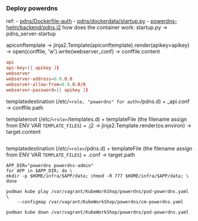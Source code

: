 
### Deploy powerdns
ref: 
    - [pdns/Dockerfile-auth](https://github.com/PowerDNS/pdns/blob/master/Dockerfile-auth)
    - [pdns/dockerdata/startup.py](https://github.com/PowerDNS/pdns/blob/master/dockerdata/startup.py)
    - [powerdns-helm/backend/pdns.j2](https://github.com/hwaastad/powerdns-helm/blob/308eec60b80e50dc5f27f0562e566c6fa9ad3354/backend/pdns.j2)
how does the container work:
startup.py -> pdns_server-startup  

apiconftemplate -> jinja2.Template(apiconftemplate).render(apikey=apikey) -> open(conffile, 'w').write(webserver_conf) -> conffile.content
```conf
api
api-key={{ apikey }}
webserver
webserver-address=0.0.0.0
webserver-allow-from=0.0.0.0/0
webserver-password={{ apikey }}
```
templatedestination (/etc/`<role, "powerdns" for auth>`/pdns.d) + _api.conf -> conffile.path

templateroot (/etc/`<role>`/templates.d) + templateFile (the filename assign from ENV VAR `TEMPLATE_FILES`) + .j2 -> jinja2.Template.render(os.environ) ->  target.content
```conf

```
templatedestination (/etc/`<role>`/pdns.d) + templateFile (the filename assign from ENV VAR `TEMPLATE_FILES`) + .conf -> target.path

```shell
APP_DIR="powerdns powerdns-admin"
for APP in $APP_DIR; do \
mkdir -p $HOME/infra/$APP/data; chmod -R 777 $HOME/infra/$APP/data; \
done

podman kube play /var/vagrant/KubeWorkShop/powerdns/pod-powerdns.yaml \
    --configmap /var/vagrant/KubeWorkShop/powerdns/cm-powerdns.yaml

podman kube down /var/vagrant/KubeWorkShop/powerdns/pod-powerdns.yaml  
```
